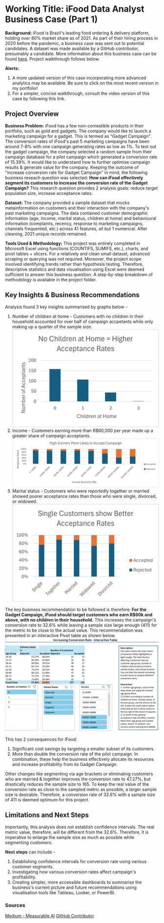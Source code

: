 # Working Title: iFood Data Analyst Business Case (Part 1)
**Background:** iFood is Brazil's leading food ordering & delivery platform, holding over 80% market share as of 2021. As part of their hiring process in 2020 before the pandemic, a business case was sent out to potential candidates. A dataset was made available by a GitHub contributor, presumably a candidate. More information about this business case can be found [here](https://github.com/nailson/ifood-data-business-analyst-test/tree/master). Project walkthrough follows below.

**Alerts:**
1. A more updated version of this case incorporating more advanced analytics may be available. Be sure to click on the most recent version in my portfolio!
2. For a simpler, concise walkthrough, consult the video version of this case by following this link.

## Project Overview
**Business Problem:** iFood has a few non-comestible products in their portfolio, such as gold and gadgets. The company would like to launch a marketing campaign for a gadget. This is termed as "Gadget Campaign". The conversion rates of iFood's past 5 marketing campaigns have been around 7-8% with one campaign generating rates as low as 1%. To test out the gadget campaign, the company selected a random sample from their campaign database for a pilot campaign which generated a conversion rate of 15.39%. It would like to understand how to further optimise campaign results & generate value for the company.
Keeping the outcome of "increase conversion rate for Gadget Campaign" in mind, the following business reseach question was selected: **How can iFood effectively segment its customers to increase the conversion rate of the Gadget Campaign?**
This research question provides 2 analysis goals: reduce target population size, increase acceptance rates.

**Dataset:** The company provided a sample dataset that mocks metainformation on customers and their interaction with the company's past marketing campaigns. The data contained customer demographic information (age, income, marital status, children at home) and behavioural information (complaints, recency, response to marketing campaigns, channels frequented, etc.) across 41 features, all but 1 numerical. After cleaning, 2021 unique records remained.

**Tools Used & Methodology:** This project was entirely completed in Microsoft Excel using functions (COUNTIFS, SUMIFS, etc.), charts, and pivot tables + slicers. For a relatively and clean small dataset, advanced scraping or querying was not required. Moreover, the project scope involved identifying trends rather than hypothesis testing. Therefore, descriptive statistics and data visualisation using Excel were deemed sufficient to answer this business question. A step-by-step breakdown of methodology is available in the project folder.

## Key Insights & Business Recommendations
Analysis found 3 key insights summarised by graphs below -
1. Number of children at home - Customers with no children in their household accounted for over half of campaign accpetants while only making up a quarter of the sample size.![Image 1](https://github.com/Shree-Analyst/Data-Portfolio-Business/blob/61068dd23caa0fb84b18f6d5c9e339e48ba57374/Marketing%20Analytics/Resources/Charts/Insight%201%20-%20Children%20at%20home.png)
2. Income - Customers earning more than R$60,000 per year made up a greater share of campaign acceptants. ![Image 2](https://github.com/Shree-Analyst/Data-Portfolio-Business/blob/main/Marketing%20Analytics/Resources/Charts/Insight%202%20-%20Income%20Brackets.png)
3. Marital status - Customers who were reportedly together or married showed poorer acceptance rates than those who were single, divorced, or widowed. ![Image 3](https://github.com/Shree-Analyst/Data-Portfolio-Business/blob/main/Marketing%20Analytics/Resources/Charts/Insight%203%20-%20Marital%20Status.png)

The key business recommendation to be followed is therefore:
**For the Gadget Campaign, iFood should target customers who earn R$60k and above, with no children in their household.** This increases the campaign's conversion rate to 32.6% while leaving a sample size large enough (411) for the metric to be close to the actual value. This recommendation was presented in an interactive Pivot table as shown below. ![Image 4](https://github.com/Shree-Analyst/Data-Portfolio-Business/blob/main/Marketing%20Analytics/Resources/Charts/Super%20Pivot.png)

This has 2 consequences for iFood:
1. Significant cost savings by targeting a smaller subset of its customers.
2. More than double the conversion rate of the pilot campaign.
In combination, these help the business effectively allocate its resources and increase profitability from its Gadget Campaign.

Other changes like segmenting via age brackets or eliminating customers who are married & together improves the conversion rate to 47.27%, but drastically reduces the sample size to 165. To keep the real value of the conversion rate as close to the sampled metric as possible, a larger sample size is desirable. Therefore, a conversion rate of 32.6% with a sample size of 411 is deemed optimum for this project.

## Limitations and Next Steps
Importantly, this analysis does not establish confidence intervals. The real metric value, therefore, will be different from the 32.6%. Therefore, it is imperative to enlarge the sample size as much as possible while segmenting customers.

**Next steps** can include -
1. Establishing confidence intervals for conversion rate using various customer segments.
2. Investigating how various conversion rates affect campaign's profitability.
3. Creating simpler, more accessible dashboards to summarise the business's current picture and future recommendations using visualisation tools like Tableau, Looker, or PowerBI.

### Sources
[Medium - Measurable AI](https://medium.com/measurable-ai/2021-brazil-food-delivery-ifood-continues-to-lead-with-over-80-market-share-9eaa8b3cb954)
[GitHub Contributor](https://github.com/nailson/ifood-data-business-analyst-test/tree/master)
